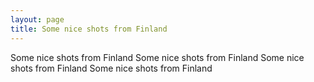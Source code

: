```yaml
---
layout: page
title: Some nice shots from Finland
---
```


Some nice shots from Finland
Some nice shots from Finland
Some nice shots from Finland
Some nice shots from Finland